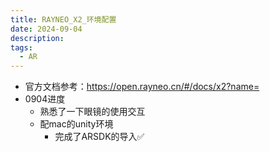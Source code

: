 ```yaml
---
title: RAYNEO_X2_环境配置
date: 2024-09-04
description: 
tags:
  - AR
---
```

- 官方文档参考：https://open.rayneo.cn/#/docs/x2?name=
- 0904进度
	- 熟悉了一下眼镜的使用交互
	- 配mac的unity环境
		- 完成了ARSDK的导入✅
